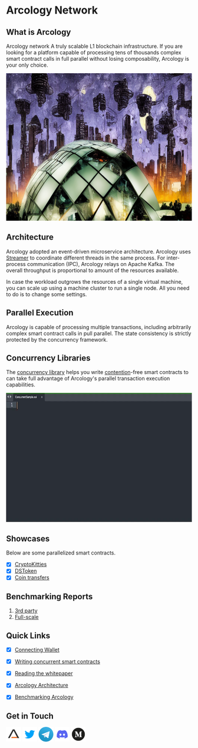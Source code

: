 # Arcology Network 

## **What is Arcology**
Arcology network A truly scalable L1 blockchain infrastructure. If you are looking for a platform capable of processing tens of thousands complex smart contract calls in full parallel without losing composability, Arcology is your only choice.

<picture>
  <img alt="." src="img/theme.png" width="800" height="400">
</picture>

## **Architecture**

Arcology adopted an event-driven microservice architecture. Arcology uses [Streamer]() to coordinate different threads in the same process. For inter-process communication (IPC), Arcology relays on Apache Kafka. The overall throughput is proportional to amount of the resources available.

In case the workload outgrows the resources of a single virtual machine, you can scale up using a machine cluster to run a single node. All you need to do is to change some settings.

## **Parallel Execution**

Arcology is capable of processing multiple transactions, including arbitrarily complex smart contract calls in pull parallel. The state consistency is strictly protected by the concurrency framework.

## **Concurrency Libraries**
The [concurrency library](https://github.com/arcology-network/concurrent-programing-guide) helps you write [contention](https://en.wikipedia.org/wiki/Resource_contention)-free smart contracts to can take full advantage of Arcology's parallel transaction execution capabilities.


<img src="img/ConcurrentSample.gif" width="800" height="350" />
<!-- ![alt text](img/ConcurrentSample.gif) -->

## **Showcases**
Below are some parallelized smart contracts.

 - [x] [CryptoKitties](https://github.com/arcology-network/parallel-kitties)
 - [x] [DSToken](https://github.com/arcology-network/parallel-dstoken)
 - [x] [Coin transfers](https://github.com/arcology-network/parallel-coin-transfer)

## **Benchmarking Reports**
  1. [3rd party](https://arcology.network/docs/arcology-bt-report-final.pdf)
  2. [Full-scale]()


## **Quick Links**

- [x] [Connecting Wallet](./exploring/metamask.md)
- [x] [Writing concurrent smart contracts](https://github.com/arcology-network/concurrent-programing-guide)
- [x] [Reading the whitepaper](https://github.com/arcology-network/whitepaper)
- [x] [Arcology Architecture](https://github.com/arcology-network/architecture)
- [x] [Benchmarking Arcology](./benchmarking/benchmarking.md)



## **Get in Touch**
[<code><img height="40" src="./img/arcology-a.png"></code>](https://www.arcology.network)
[<code><img height="40" src="https://raw.githubusercontent.com/github/explore/80688e429a7d4ef2fca1e82350fe8e3517d3494d/topics/twitter/twitter.png"></code>](https://twitter.com/ArcologyN)
[<code><img height="40" src="https://raw.githubusercontent.com/github/explore/80688e429a7d4ef2fca1e82350fe8e3517d3494d/topics/telegram/telegram.png"></code>]()
[<code><img height="40" src="https://raw.githubusercontent.com/github/explore/80688e429a7d4ef2fca1e82350fe8e3517d3494d/topics/discord/discord.png"></code>](https://discord.gg/SkkCtZuAnm)
[<code><img height="40" src="./img/medium.png"></code>](https://medium.com/arcology-network)


<!-- ## **Languages Used:** -->
<!-- <code><img height="40" src="https://raw.githubusercontent.com/github/explore/80688e429a7d4ef2fca1e82350fe8e3517d3494d/topics/go/go.png"></code>
<code><img height="40" src="https://raw.githubusercontent.com/github/explore/80688e429a7d4ef2fca1e82350fe8e3517d3494d/topics/cpp/cpp.png"></code>
<code><img height="40" src="https://raw.githubusercontent.com/github/explore/80688e429a7d4ef2fca1e82350fe8e3517d3494d/topics/python/python.png"></code>
<code><img height="40" src="https://raw.githubusercontent.com/github/explore/80688e429a7d4ef2fca1e82350fe8e3517d3494d/topics/javascript/javascript.png"></code>
<img height="40" src="./img/solidity.png"> -->
